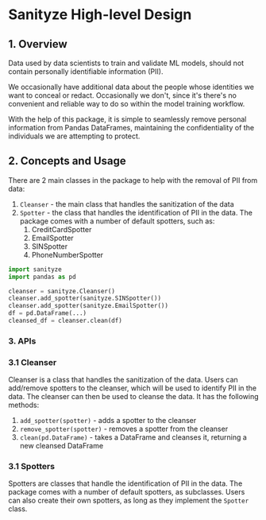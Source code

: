 # Sanityze High-level Design

## 1. Overview
Data used by data scientists to train and validate ML models,  should not contain personally identifiable information (PII). 

We occasionally have additional data about the people whose identities we want to conceal or redact. Occasionally we don't, since it's there's no convenient and reliable way to do so within the model training workflow. 

With the help of this package, it is simple to seamlessly remove personal information from Pandas DataFrames, maintaining the confidentiality of the individuals we are attempting to protect.

## 2. Concepts and Usage

There are 2 main classes in the package to help with the removal of PII from data:
1. `Cleanser` - the main class that handles the sanitization of the data
2. `Spotter` - the class that handles the identification of PII in the data. The package comes with a number of default spotters, such as:
   1. CreditCardSpotter
   2. EmailSpotter
   3. SINSpotter
   4. PhoneNumberSpotter

```python
import sanityze
import pandas as pd

cleanser = sanityze.Cleanser()
cleanser.add_spotter(sanityze.SINSpotter())
cleanser.add_spotter(sanityze.EmailSpotter())
df = pd.DataFrame(...)
cleansed_df = cleanser.clean(df)
```

### 3. APIs

### 3.1 Cleanser
Cleanser is a class that handles the sanitization of the data. Users can add/remove spotters to the cleanser, which will be used to identify PII in the data. The cleanser can then be used to cleanse the data. It has the following methods:
1. `add_spotter(spotter)` - adds a spotter to the cleanser
2. `remove_spotter(spotter)` - removes a spotter from the cleanser
3. `clean(pd.DataFrame)` - takes a DataFrame and cleanses it, returning a new cleansed DataFrame

### 3.1 Spotters
Spotters are classes that handle the identification of PII in the data. The package comes with a number of default spotters, as subclasses. Users can also create their own spotters, as long as they implement the `Spotter` class.

